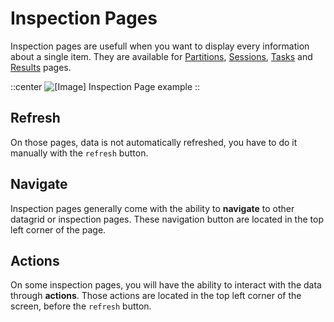 # Inspection Pages

Inspection pages are usefull when you want to display every information about a single item. They are available for [Partitions](./7.Data/2.Partitions.md), [Sessions](./7.Data/3.Sessions.md), [Tasks](./7.Data/4.Tasks.md) and [Results](./7.Data/5.Results.md) pages.

::center
![[Image] Inspection Page example](/inspection-page.png)
::

## Refresh

On those pages, data is not automatically refreshed, you have to do it manually with the `refresh` button.

## Navigate

Inspection pages generally come with the ability to **navigate** to other datagrid or inspection pages. These navigation button are located in the top left corner of the page.

## Actions

On some inspection pages, you will have the ability to interact with the data through **actions**. Those actions are located in the top left corner of the screen, before the `refresh` button.